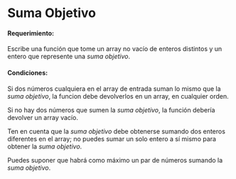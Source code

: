 # Suma Objetivo

#### Requerimiento:

Escribe una función que tome un array no vacío de enteros distintos y un entero que represente una *suma objetivo*.

#### Condiciones:
Si dos números cualquiera en el array de entrada suman lo mismo que la *suma objetivo*, la funcion debe devolverlos en un array, en cualquier orden.

Si no hay dos números que sumen la *suma objetivo*, la función debería devolver un array vacío.

Ten en cuenta que la *suma objetivo* debe obtenerse sumando dos enteros diferentes en el array; no puedes sumar un solo entero a sí mismo para obtener la *suma objetivo*.

Puedes suponer que habrá como máximo un par de números sumando la *suma objetivo*.